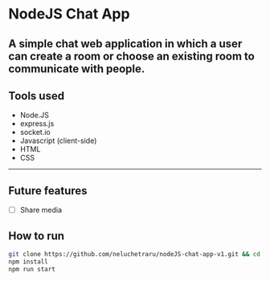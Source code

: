 # NodeJS Chat App
A simple chat web application in which a user can create a room or choose an existing room to communicate with people.
---

## Tools used
- Node.JS
- express.js
- socket.io
- Javascript (client-side)
- HTML
- CSS

  
---
## Future features
- [ ] Share media


## How to run
```bash
git clone https://github.com/neluchetraru/nodeJS-chat-app-v1.git && cd nodeJS-chat-app-v1
npm install
npm run start
```
